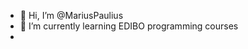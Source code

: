 - 👋 Hi, I’m @MariusPaulius
- 🌱 I’m currently learning EDIBO programming courses 
- 
<!---
MariusPaulius/MariusPaulius is a ✨ special ✨ repository because its `README.md` (this file) appears on your GitHub profile.
You can click the Preview link to take a look at your changes.
--->

